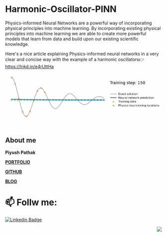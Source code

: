 # Harmonic-Oscillator-PINN

Physics-informed Neural Networks are a powerful way of incorporating physical principles into machine learning. By incorporating existing physical principles into machine learning we are able to create more powerful models that learn from data and build upon our existing scientific knowledge.

Here's a nice article explaining Physics-informed neural networks in a very clear and concise way with the example of a harmonic oscillators👉 https://lnkd.in/e4rUttHa

<img src="figures/pinn.gif" width="850">

## About me

**Piyush Pathak**

[**PORTFOLIO**](https://anirudhrapathak3.wixsite.com/piyush)

[**GITHUB**](https://github.com/piyushpathak03)

[**BLOG**](https://medium.com/@piyushpathak03)


# 📫 Follw me: 

[![Linkedin Badge](https://img.shields.io/badge/-PiyushPathak-blue?style=flat-square&logo=Linkedin&logoColor=white&link=https://www.linkedin.com/in/piyushpathak03/)](https://www.linkedin.com/in/piyushpathak03/)

<p  align="right"><img height="100" src = "https://media.giphy.com/media/l3URDstnIjBNY7rwLB/giphy.gif"></p>

